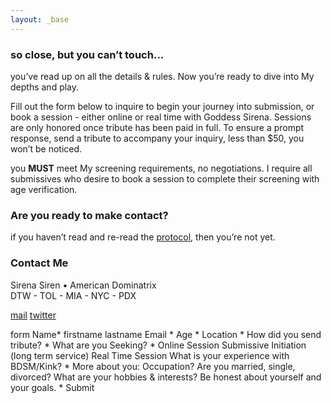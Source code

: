 ```yaml
---
layout: _base
---
```

### so close, but you can’t touch…

you’ve read up on all the details & rules. Now you’re ready to dive into My depths and play. 

Fill out the form below to inquire to begin your journey into submission, or book a session - either online or real time with Goddess Sirena. Sessions are only honored once tribute has been paid in full. To ensure a prompt response, send a tribute to accompany your inquiry, less than $50, you won’t be noticed. 

you **MUST** meet My screening requirements, no negotiations. I require all submissives who desire to book a session to complete their screening with age verification. 

### Are you ready to make contact?

if you haven’t read and re-read the [protocol](/protocol), then you’re not yet.

### Contact Me

Sirena Siren • American Dominatrix
<br>
DTW - TOL - MIA - NYC - PDX

[mail](mailto:sirenasirenxo@gmail.com)
[twitter](//twitter.com/sirena_siren_)

form
	Name*
		firstname lastname
	Email *
	Age *
	Location *
	How did you send tribute? *
What are you Seeking? *
 Online Session
 Submissive Initiation (long term service)
 Real Time Session
What is your experience with BDSM/Kink? *
More about you: Occupation? Are you married, single, divorced? What are your hobbies & interests? Be honest about yourself and your goals. *
Submit